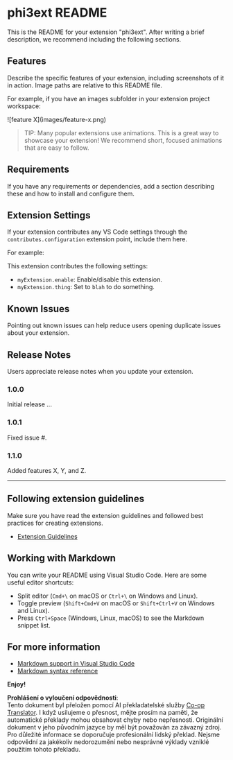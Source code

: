<!--
CO_OP_TRANSLATOR_METADATA:
{
  "original_hash": "be0b2937160c486180ded27e4f14adeb",
  "translation_date": "2025-05-09T04:53:30+00:00",
  "source_file": "code/07.Lab/01/AIPC/extensions/phi3ext/README.md",
  "language_code": "cs"
}
-->
# phi3ext README

This is the README for your extension "phi3ext". After writing a brief description, we recommend including the following sections.

## Features

Describe the specific features of your extension, including screenshots of it in action. Image paths are relative to this README file.

For example, if you have an images subfolder in your extension project workspace:

\!\[feature X\]\(images/feature-x.png\)

> TIP: Many popular extensions use animations. This is a great way to showcase your extension! We recommend short, focused animations that are easy to follow.

## Requirements

If you have any requirements or dependencies, add a section describing these and how to install and configure them.

## Extension Settings

If your extension contributes any VS Code settings through the `contributes.configuration` extension point, include them here.

For example:

This extension contributes the following settings:

* `myExtension.enable`: Enable/disable this extension.
* `myExtension.thing`: Set to `blah` to do something.

## Known Issues

Pointing out known issues can help reduce users opening duplicate issues about your extension.

## Release Notes

Users appreciate release notes when you update your extension.

### 1.0.0

Initial release ...

### 1.0.1

Fixed issue #.

### 1.1.0

Added features X, Y, and Z.

---

## Following extension guidelines

Make sure you have read the extension guidelines and followed best practices for creating extensions.

* [Extension Guidelines](https://code.visualstudio.com/api/references/extension-guidelines?WT.mc_id=aiml-137032-kinfeylo)

## Working with Markdown

You can write your README using Visual Studio Code. Here are some useful editor shortcuts:

* Split editor (`Cmd+\` on macOS or `Ctrl+\` on Windows and Linux).
* Toggle preview (`Shift+Cmd+V` on macOS or `Shift+Ctrl+V` on Windows and Linux).
* Press `Ctrl+Space` (Windows, Linux, macOS) to see the Markdown snippet list.

## For more information

* [Markdown support in Visual Studio Code](http://code.visualstudio.com/docs/languages/markdown?WT.mc_id=aiml-137032-kinfeylo)
* [Markdown syntax reference](https://help.github.com/articles/markdown-basics/)

**Enjoy!**

**Prohlášení o vyloučení odpovědnosti**:  
Tento dokument byl přeložen pomocí AI překladatelské služby [Co-op Translator](https://github.com/Azure/co-op-translator). I když usilujeme o přesnost, mějte prosím na paměti, že automatické překlady mohou obsahovat chyby nebo nepřesnosti. Originální dokument v jeho původním jazyce by měl být považován za závazný zdroj. Pro důležité informace se doporučuje profesionální lidský překlad. Nejsme odpovědní za jakékoliv nedorozumění nebo nesprávné výklady vzniklé použitím tohoto překladu.